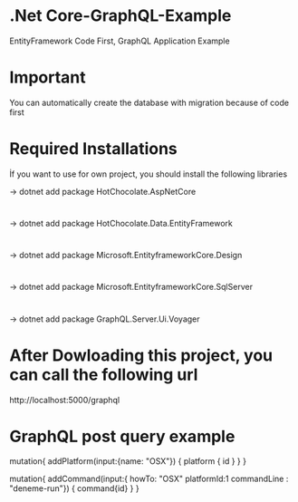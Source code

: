 # .Net Core-GraphQL-Example
 EntityFramework Code First, GraphQL Application Example
 
# Important
 You can automatically create the database with migration because of code first 

# Required Installations

İf you want to use for own project, you should install the following libraries

-> dotnet add package HotChocolate.AspNetCore
#
-> dotnet add package HotChocolate.Data.EntityFramework
#
-> dotnet add package Microsoft.EntityframeworkCore.Design
#
-> dotnet add package Microsoft.EntityframeworkCore.SqlServer
#
-> dotnet add package GraphQL.Server.Ui.Voyager 



# After Dowloading this project, you can call the following url

http://localhost:5000/graphql 

# GraphQL post query example 

mutation{
  addPlatform(input:{name: "OSX"})
  {
    platform
    {
      id
    }
  }
}

mutation{
  addCommand(input:{ howTo: "OSX" platformId:1 commandLine : "deneme-run"})
  {
    command{id}
  }
} 
